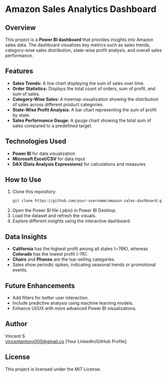 # Amazon Sales Analytics Dashboard

## Overview
This project is a **Power BI dashboard** that provides insights into Amazon sales data. The dashboard visualizes key metrics such as sales trends, category-wise sales distribution, state-wise profit analysis, and overall sales performance.

## Features
- **Sales Trends:** A line chart displaying the sum of sales over time.
- **Order Statistics:** Displays the total count of orders, sum of profit, and sum of sales.
- **Category-Wise Sales:** A treemap visualization showing the distribution of sales across different product categories.
- **State-Wise Profit Analysis:** A bar chart representing the sum of profit by state.
- **Sales Performance Gauge:** A gauge chart showing the total sum of sales compared to a predefined target.

## Technologies Used
- **Power BI** for data visualization
- **Microsoft Excel/CSV** for data input
- **DAX (Data Analysis Expressions)** for calculations and measures

## How to Use
1. Clone this repository:
   ```sh
   git clone https://github.com/your-username/amazon-sales-dashboard.git
   ```
2. Open the Power BI file (.pbix) in Power BI Desktop.
3. Load the dataset and refresh the visuals.
4. Explore different insights using the interactive dashboard.

## Data Insights
- **California** has the highest profit among all states (~76K), whereas **Colorado** has the lowest profit (-7K).
- **Chairs** and **Phones** are the top-selling categories.
- Sales show periodic spikes, indicating seasonal trends or promotional events.

## Future Enhancements
- Add filters for better user interaction.
- Include predictive analysis using machine learning models.
- Enhance UI/UX with more advanced Power BI visualizations.


## Author
Vincent S  
vincentantony000@gmail.co
[Your LinkedIn/GitHub Profile]

## License
This project is licensed under the MIT License.

